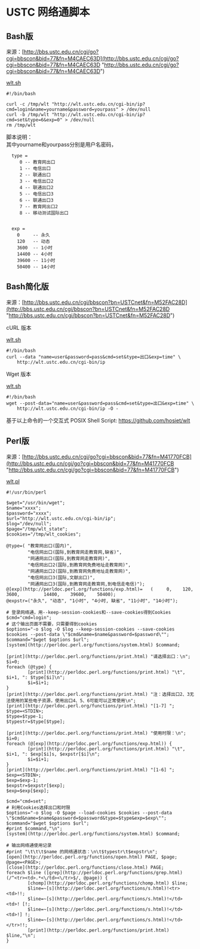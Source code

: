 ---
---

# USTC 网络通脚本

## Bash版

来源：[http://bbs.ustc.edu.cn/cgi/go?cgi=bbscon&bid=77&fn=M4CAEC63D](http://bbs.ustc.edu.cn/cgi/go?cgi=bbscon&bid=77&fn=M4CAEC63D "http://bbs.ustc.edu.cn/cgi/go?cgi=bbscon&bid=77&fn=M4CAEC63D")

[wlt.sh](/wiki/_export/code/scripts/wlt435f.sh?codeblock=0 "下载片段")

    
    
    
    #!/bin/bash 
     
    curl -c /tmp/wlt "http://wlt.ustc.edu.cn/cgi-bin/ip?cmd=login&name=yourname&password=yourpass" > /dev/null 
    curl -b /tmp/wlt "http://wlt.ustc.edu.cn/cgi-bin/ip?cmd=set&type=6&exp=0" > /dev/null 
    rm /tmp/wlt 

脚本说明：  
其中yourname和yourpass分别是用户名密码，   

    
    
      type = 
         0 -- 教育网出口 
         1 -- 电信出口 
         2 -- 联通出口 
         3 -- 电信出口2  
         4 -- 联通出口2 
         5 -- 电信出口3 
         6 -- 联通出口3 
         7 -- 教育网出口2
         8 -- 移动测试国际出口
    
    
      exp = 
        0     -- 永久 
        120   -- 动态 
        3600  -- 1小时
        14400 -- 4小时
        39600 -- 11小时 
        50400 -- 14小时 
        

## Bash简化版

来源：[http://bbs.ustc.edu.cn/cgi/bbscon?bn=USTCnet&fn=M52FAC28D](http://bbs.ustc.edu.cn/cgi/bbscon?bn=USTCnet&fn=M52FAC28D "http://bbs.ustc.edu.cn/cgi/bbscon?bn=USTCnet&fn=M52FAC28D")

cURL 版本 

[wlt.sh](/wiki/_export/code/scripts/wltcc37.sh?codeblock=1 "下载片段")

    
    
    
    #!/bin/bash 
    curl --data "name=user&password=pass&cmd=set&type=出口&exp=time" \ 
        http://wlt.ustc.edu.cn/cgi-bin/ip 

Wget 版本 

[wlt.sh](/wiki/_export/code/scripts/wltc273.sh?codeblock=2 "下载片段")

    
    
    
    #!/bin/bash 
    wget --post-data="name=user&password=pass&cmd=set&type=出口&exp=time" \
        http://wlt.ustc.edu.cn/cgi-bin/ip -O -

基于以上命令的一个交互式 POSIX Shell Script: <https://github.com/hosiet/wlt>

## Perl版

来源：[http://bbs.ustc.edu.cn/cgi/go?cgi=bbscon&bid=77&fn=M41770FCB](http://bbs.ustc.edu.cn/cgi/go?cgi=bbscon&bid=77&fn=M41770FCB "http://bbs.ustc.edu.cn/cgi/go?cgi=bbscon&bid=77&fn=M41770FCB")

[wlt.pl](/wiki/_export/code/scripts/wlt4f98.pl?codeblock=3 "下载片段")

    
    
    
    #!/usr/bin/perl 
     
    $wget="/usr/bin/wget"; 
    $name="xxxx"; 
    $password="xxxx"; 
    $url="http://wlt.ustc.edu.cn/cgi-bin/ip"; 
    $log="/dev/null"; 
    $page="/tmp/wlt_state"; 
    $cookies="/tmp/wlt_cookies"; 
     
    @type=( "教育网出口(国内)", 
            "电信网出口(国际,到教育网走教育网,缺省)", 
            "网通网出口(国际,到教育网走教育网)", 
            "电信网出口2(国际,到教育网免费地址走教育网)", 
            "网通网出口2(国际,到教育网免费地址走教育网)", 
            "电信网出口3(国际,文献出口)", 
            "网通网出口3(国际,到教育网走教育网,到电信走电信)"); 
    @[exp](http://perldoc.perl.org/functions/exp.html)=   (     0,    120,    3600,         14400,    39600,    50400); 
    @expstr=("永久", "动态", "1小时", "4小时, 缺省", "11小时", "14小时"); 
     
    # 登录网络通，用--keep-session-cookies和--save-cookies得到Cookies 
    $cmd="cmd=login"; 
    # 这个输出页面不需要，只需要得到cookies 
    $options="-o $log -O $log --keep-session-cookies --save-cookies $cookies --post-data \"$cmd&name=$name&password=$password\""; 
    $command="$wget $options $url"; 
    [system](http://perldoc.perl.org/functions/system.html) $command; 
     
    [print](http://perldoc.perl.org/functions/print.html) "请选择出口：\n"; 
    $i=0; 
    foreach (@type) { 
            [print](http://perldoc.perl.org/functions/print.html) "\t", $i+1, ": $type[$i]\n"; 
            $i=$i+1; 
    } 
    [print](http://perldoc.perl.org/functions/print.html) "注：选择出口2、3无法使用的某些电子资源，使用出口4、5、6可能可以正常使用\n"; 
    [print](http://perldoc.perl.org/functions/print.html) "[1-7] "; 
    $type=<STDIN>; 
    $type=$type-1; 
    $typestr=$type[$type]; 
     
    [print](http://perldoc.perl.org/functions/print.html) "使用时限：\n"; 
    $i=0; 
    foreach (@[exp](http://perldoc.perl.org/functions/exp.html)) { 
            [print](http://perldoc.perl.org/functions/print.html) "\t", $i+1, ": $exp[$i]s, $expstr[$i]\n"; 
            $i=$i+1; 
    } 
    [print](http://perldoc.perl.org/functions/print.html) "[1-6] "; 
    $exp=<STDIN>; 
    $exp=$exp-1; 
    $expstr=$expstr[$exp]; 
    $exp=$exp[$exp]; 
     
    $cmd="cmd=set"; 
    # 利用Cookies选择出口和时限 
    $options="-o $log -O $page --load-cookies $cookies --post-data \"$cmd&name=$name&password=$password&type=$type&exp=$exp\""; 
    $command="$wget $options $url"; 
    #print $command,"\n"; 
    [system](http://perldoc.perl.org/functions/system.html) $command; 
     
    # 输出网络通使用记录 
    #print "\t\t\t$name 的网络通状态：\n\t$typestr\t$expstr\n"; 
    [open](http://perldoc.perl.org/functions/open.html) PAGE, $page; 
    @page=<PAGE>; 
    [close](http://perldoc.perl.org/functions/close.html) PAGE; 
    foreach $line ([grep](http://perldoc.perl.org/functions/grep.html)(/^<tr><td>.*<\/td><\/tr>$/, @page)) { 
            [chomp](http://perldoc.perl.org/functions/chomp.html) $line; 
            $line=~[s](http://perldoc.perl.org/functions/s.html)!<tr><td>!!; 
            $line=~[s](http://perldoc.perl.org/functions/s.html)!</td><td>! [!; 
            $line=~[s](http://perldoc.perl.org/functions/s.html)!</td><td>!] !; 
            $line=~[s](http://perldoc.perl.org/functions/s.html)!</td></tr>!!; 
            [print](http://perldoc.perl.org/functions/print.html) $line,"\n"; 
    } 
